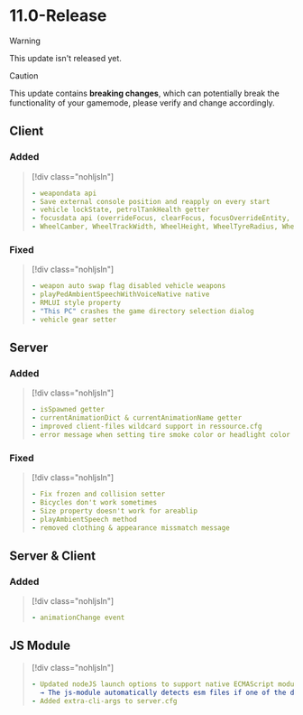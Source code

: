 # 11.0-Release

> [!WARNING]
> This update isn't released yet.

> [!CAUTION]
> This update contains **breaking changes**, which can potentially break the functionality of your gamemode, please verify and change accordingly.

## Client

### Added

> [!div class="nohljsln"]
> ```yaml
> - weapondata api
> - Save external console position and reapply on every start
> - vehicle lockState, petrolTankHealth getter
> - focusdata api (overrideFocus, clearFocus, focusOverrideEntity, etc)
> - WheelCamber, WheelTrackWidth, WheelHeight, WheelTyreRadius, WheelRimRadius, WheelTyreWidth, fuelLevel, engineTemperature, oilLevel getter & setter
> ```

### Fixed

> [!div class="nohljsln"]
> ```yaml
> - weapon auto swap flag disabled vehicle weapons
> - playPedAmbientSpeechWithVoiceNative native
> - RMLUI style property
> - "This PC" crashes the game directory selection dialog
> - vehicle gear setter
> ```

## Server

### Added

> [!div class="nohljsln"]
> ```yaml
> - isSpawned getter
> - currentAnimationDict & currentAnimationName getter
> - improved client-files wildcard support in ressource.cfg
> - error message when setting tire smoke color or headlight color without correct mod enabled
> ```

### Fixed

> [!div class="nohljsln"]
> ```yaml
> - Fix frozen and collision setter
> - Bicycles don't work sometimes
> - Size property doesn't work for areablip
> - playAmbientSpeech method
> - removed clothing & appearance missmatch message
> ```

## Server & Client

### Added

> [!div class="nohljsln"]
> ```yaml
> - animationChange event
> ```

## JS Module

> [!div class="nohljsln"]
> ```yaml
> - Updated nodeJS launch options to support native ECMAScript module loader by default (removed experimental loader warning)
>   → The js-module automatically detects esm files if one of the described cases are fullfilled, see: https://nodejs.org/docs/latest-v17.x/api/esm.html#enabling
> - Added extra-cli-args to server.cfg
> ```
